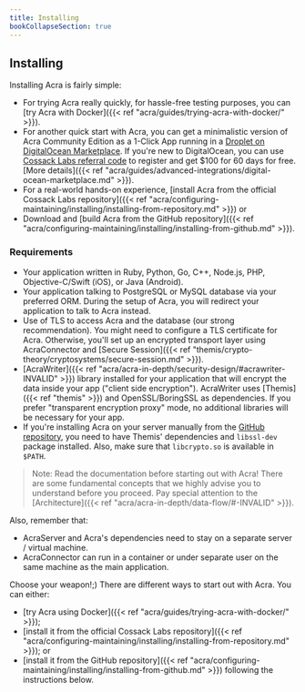 ```yaml
---
title: Installing
bookCollapseSection: true
---
```

## Installing

Installing Acra is fairly simple:

- For trying Acra really quickly, for hassle-free testing purposes, you can [try Acra with Docker]({{< ref "acra/guides/trying-acra-with-docker/" >}}).
- For another quick start with Acra, you can get a minimalistic version of Acra Community Edition as a 1-Click App running in a [Droplet on DigitalOcean Marketplace](https://marketplace.digitalocean.com/apps/acra). If you're new to DigitalOcean, you can use [Cossack Labs referral code](https://marketplace.digitalocean.com/apps/acra?refcode=3477f5f54884) to register and get $100 for 60 days for free. [More details]({{< ref "acra/guides/advanced-integrations/digital-ocean-marketplace.md" >}}).
- For a real-world hands-on experience, [install Acra from the official Cossack Labs repository]({{< ref "acra/configuring-maintaining/installing/installing-from-repository.md" >}}) or
- Download and [build Acra from the GitHub repository]({{< ref "acra/configuring-maintaining/installing/installing-from-github.md" >}}).

### Requirements

- Your application written in Ruby, Python, Go, C++, Node.js, PHP, Objective-C/Swift (iOS), or Java (Android).
- Your application talking to PostgreSQL or MySQL database via your preferred ORM. During the setup of Acra, you will redirect your application to talk to Acra instead.
- Use of TLS to access Acra and the database (our strong recommendation). You might need to configure a TLS certificate for Acra. Otherwise, you'll set up an encrypted transport layer using AcraConnector and [Secure Session]({{< ref "themis/crypto-theory/cryptosystems/secure-session.md" >}}).
- [AcraWriter]({{< ref "acra/acra-in-depth/security-design/#acrawriter-INVALID" >}}) library installed for your application that will encrypt the data inside your app ("client side encryption"). AcraWriter uses [Themis]({{< ref "themis" >}}) and OpenSSL/BoringSSL as dependencies. If you prefer "transparent encryption proxy" mode, no additional libraries will be necessary for your app.
- If you're installing Acra on your server manually from the [GitHub repository](https://github.com/cossacklabs/acra), you need to have Themis' dependencies and `libssl-dev` package installed. Also, make sure that `libcrypto.so` is available in `$PATH`.

> Note: Read the documentation before starting out with Acra! There are some fundamental concepts that we highly advise you to understand before you proceed. Pay special attention to the [Architecture]({{< ref "acra/acra-in-depth/data-flow/#-INVALID" >}}).

Also, remember that:

- AcraServer and Acra's dependencies need to stay on a separate server / virtual machine.
- AcraConnector can run in a container or under separate user on the same machine as the main application.


Choose your weapon!;) There are different ways to start out with Acra. You can either:

* [try Acra using Docker]({{< ref "acra/guides/trying-acra-with-docker/" >}});
* [install it from the official Cossack Labs repository]({{< ref "acra/configuring-maintaining/installing/installing-from-repository.md" >}}); or
* [install it from the GitHub repository]({{< ref "acra/configuring-maintaining/installing/installing-from-github.md" >}}) following the instructions below.
